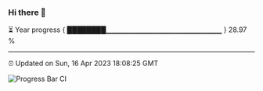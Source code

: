 ### Hi there 👋

⏳ Year progress { ████████▁▁▁▁▁▁▁▁▁▁▁▁▁▁▁▁▁▁▁▁▁▁ } 28.97 %

---

⏰ Updated on Sun, 16 Apr 2023 18:08:25 GMT

![Progress Bar CI](https://github.com/Shyam-Makwana/GitHub-Actions-Demo/workflows/Progress%20Bar%20CI/badge.svg)
